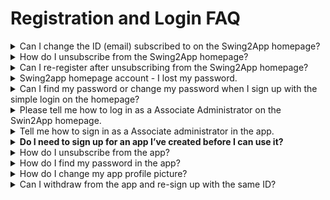# Registration and Login FAQ

<details>

<summary>Can I change the ID (email) subscribed to on the Swing2App homepage?</summary>

Some enterprise customers may request a change in their Swing2App subscribed ID as their app representatives change.

Since the username change is linked to the personal information account, the user cannot change it directly.

If you make a request to the Swing2App app, we will send you a consent form to change your account, and we will be able to make the changes once we have received the necessary documents.

The password is the same as the previous one, and you can reset it to the desired password in Change your personal information after logging in.

</details>

<details>

<summary>How do I unsubscribe from the Swing2App homepage?</summary>

To unsubscribe , **you can select your profile in the upper right corner of the Swing homepage app manager page → edit information → select Cancel Membership.**

The ID you withdrew cannot be recovered, and you cannot rejoin with the same ID in the future.

When you unsubscribe, all apps and content you created will be deleted, so please choose carefully.

</details>

<details>

<summary>Can I re-register after unsubscribing from the Swing2App homepage?</summary>

The ID you withdrew cannot be recovered, and you cannot rejoin with the same ID in the future.

</details>

<details>

<summary>Swing2app homepage account - I lost my password.</summary>

If you lost the password for your Swing2App Site account!

**You can find your temporary password by email through \[Forgot Password], log in, and change your information Edit \[New Password].**

1\) Select to access the homepage → find password

![](../.gitbook/assets/forg.png)



2\)Enter your email address, and get a temporary password issued by that email

![](../.gitbook/assets/Screenshot-2020-10-19-at-1.41.26-PM.png)



3\)You can change your password again on the \[Edit My Information] page - Login Information.&#x20;

[<mark style="color:blue;">https://www.swing2app.co.kr/view/myinfo\_login\_info</mark>](https://www.swing2app.com/view/myinfo\_login\_info)<mark style="color:blue;"></mark>

<mark style="color:blue;"></mark>![](../.gitbook/assets/forg2.png)<mark style="color:blue;"></mark>

<mark style="color:blue;"></mark>

</details>

<details>

<summary>Can I find my password or change my password when I sign up with the simple login on the homepage?</summary>

Swing2App Homepage - Easy Login is connected to the account used by Naver and Google to log in.

Therefore, the password must be verified with the account you connected to.

(If it's a Google account, please go to Google Gmail and check the account you're using)

In the Swing2App you can't find your password because you're only logged in with an account connected, and you can't change your password.

</details>

<details>

<summary>Please tell me how to log in as a Associate Administrator on the Swin2App homepage.</summary>

When logging in as a deputy administrator on the Swing2App homepage, please log in by selecting \[Associate Administrator] from the login screen.

![](../.gitbook/assets/assoadmin.png)

1\)App ID: Enter the ID that the administrator set when creating the app.

→ App ID refers to the ID that the administrator entered when creating the app in the App Creation - Step 1 Basic Information.

2\) Associate  Administrator ID: Enter the ID that the deputy administrator registered within the app.

3\)Password: Enter the password set by the deputy administrator when registering for the app.

After you have finished typing, press the Login button and you will be taken to the admin page.

**\*Note:** The app must be built before you can log in as a deputy administrator.

If you are not in the state where you created the app, the app ID will not be recognized, so please use the Associate administrator login after you have created the app.

For information on how to set up a deputy administrator to manage the app, please refer to this post^^&#x20;

**☞** [<mark style="color:blue;">**\[Go to the post on how to set up a**</mark>** Associate Administrator**<mark style="color:blue;">**\]**</mark>](../manual/appmanage/pushmember/associate-administrator.md)<mark style="color:blue;">****</mark>

</details>

<details>

<summary>Tell me how to sign in as a Associate administrator in the app.</summary>

Unlike the homepage, the app doesn't have a login page dedicated to the Associate administrator.

From the login screen, you can log in with the username and password of the user designated as the deputy administrator.

Since the rating has already been changed from User to Administrator, you can see that the rating has been changed to 'Administrator' by logging in using the normal method.

![](../.gitbook/assets/en\_관리자변경.png)

For instructions on how to set up the app assistant administrator, please refer to the post ☞ [<mark style="color:blue;">\[Go to the post on how to set up a</mark> Associate <mark style="color:blue;">administrator\]</mark>](../manual/appmanage/pushmember/associate-administrator.md)<mark style="color:blue;"></mark>

</details>

<details>

<summary><strong>Do I need to sign up for an app I’ve created before I can use it?</strong></summary>

The administrator who created the app can also sign up for the app and then use it as app admin.

\*The web and apps are not interlocked.\
Once you’ve installed the app, be sure to sign up for the app you’ve created and use the app.\
In the previous version of 1.0, the administrator who created the app can log in without having to sign up.

</details>

<details>

<summary>How do I unsubscribe from the app?</summary>

You can unsubscribe from the app from the \[Settings] menu.

If you see the \[Settings] menu while logged in from the app, there is a \[Cancel Membership] menu.

You can unsubscribe from the app by selecting the appropriate menu.

Withdrawal of membership is only available if you are logged in from the app.

If you do not become a member, there is no concept of withdrawal of membership.

</details>

<details>

<summary>How do I find my password in the app?</summary>

In order to find your password in the app, your username must be specified as \*\*'Email'\*\*.

So you can send a temporary password to your subscribed email.

Launch the app and at the bottom of the login screen, there is a 'Forgot Password' button.

If you select the button, you will receive your temporary password in the email where you have subscribed.

Therefore, if you have set your ID as a regular ID, you will not be able to use the password finder, so please check it and set it to 'ID form->email'.&#x20;

☞ [<mark style="color:blue;">\[Go to the detailed manual of finding app password\]</mark>](../manual/appoperation/find-apppassword.md)<mark style="color:blue;"></mark>

</details>

<details>

<summary>How do I change my app profile picture?</summary>

**1.Register your profile image when you register**

****![](../.gitbook/assets/Picture66.png)****

When you sign up, you can register the image you want by selecting the top profile image \[Register] button.



**2.Edit your membership information: Change your profile image after signing up**

****![](../.gitbook/assets/Picture67.png)****

If you want to change your profile image while logged in after signing up,

Please click on the Settings - Edit Member Information menu.



![](../.gitbook/assets/Picture68.png)

In the Edit Membership window, you can change your profile image by selecting the \[Register] button at the top.

The name (nickname) can also be modified on that page.&#x20;

<mark style="color:blue;"></mark>[<mark style="color:blue;">\[Go to the app profile picture registration and change instructions manual\]</mark>](../manual/appoperation/changing-appprofilepicture.md)<mark style="color:blue;"></mark>

</details>

<details>

<summary>Can I withdraw from the app and re-sign up with the same ID?</summary>

Yes, you can.

However, in order to re-register with the same ID, the administrator must delete all the relevant member (withdrawn member) information from the web dashboard - member inquiry.

[<mark style="color:blue;">Push & Member →</mark>View all members<mark style="color:blue;">→ Select the user who has</mark> ](https://www.swing2app.com/view/member\_list)

1\) Withdrawn from the member inquiry list. In the Membership Information window, from the "Cancel and delete account" menu,&#x20;

2\) Select the Delete Member button.

3\) Select the "Delete the ID and all information" confirmation button.

![](../.gitbook/assets/Group-2835.png)

\*Even if the user has unsubscribed, the information will remain in the app data, so they will not be able to sign up with the same ID.

Therefore, if you need to re-register with the same ID, you must delete the member ID and all information from the app through the deletion of the member.&#x20;

<mark style="color:blue;"></mark>[<mark style="color:blue;">\[Go to the manual on how to re-sign up with the same ID after unsubscribing from the app\]</mark>](../manual/appoperation/sameid-rejoin.md)<mark style="color:blue;"></mark>

</details>
